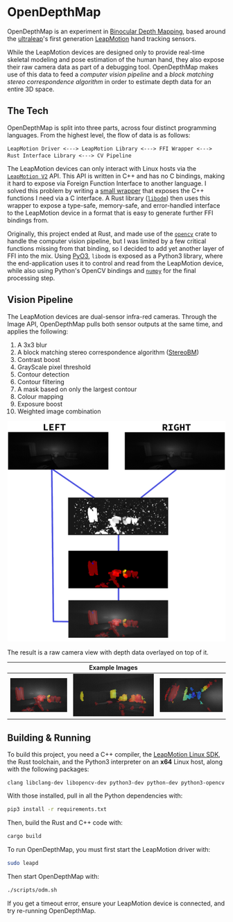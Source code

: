 # OpenDepthMap

OpenDepthMap is an experiment in [Binocular Depth Mapping](https://en.wikipedia.org/wiki/Binocular_disparity), based around the [ultraleap](https://www.ultraleap.com/)'s first generation [LeapMotion](https://www.ultraleap.com/product/leap-motion-controller/) hand tracking sensors.

While the LeapMotion devices are designed only to provide real-time skeletal modeling and pose estimation of the human hand, they also expose their raw camera data as part of a debugging tool. OpenDepthMap makes use of this data to feed a *computer vision pipeline* and a *block matching stereo correspondence algorithm* in order to estimate depth data for an entire 3D space.

## The Tech

OpenDepthMap is split into three parts, across four distinct programming languages. From the highest level, the flow of data is as follows:

```
LeapMotion Driver <---> LeapMotion Library <---> FFI Wrapper <---> Rust Interface Library <---> CV Pipeline
```

The LeapMotion devices can only interact with Linux hosts via the [`LeapMotion V2`](https://developer-archive.leapmotion.com/documentation/v2/cpp/index.html) API. This API is written in C++ and has no C bindings, making it hard to expose via Foreign Function Interface to another language. I solved this problem by writing a [small wrapper](./libodm/cpp/wrapper.cc) that exposes the C++ functions I need via a C interface. A Rust library ([`libodm`](./libodm)) then uses this wrapper to expose a type-safe, memory-safe, and error-handled interface to the LeapMotion device in a format that is easy to generate further FFI bindings from. 

Originally, this project ended at Rust, and made use of the [`opencv`](https://crates.io/crates/opencv) crate to handle the computer vision pipeline, but I was limited by a few critical functions missing from that binding, so I decided to add yet another layer of FFI into the mix. Using [PyO3](https://github.com/PyO3/pyo3), `libodm` is exposed as a Python3 library, where the end-application uses it to control and read from the LeapMotion device, while also using Python's OpenCV bindings and [`numpy`](https://numpy.org/) for the final processing step.

## Vision Pipeline

The LeapMotion devices are dual-sensor infra-red cameras. Through the Image API, OpenDepthMap pulls both sensor outputs at the same time, and applies the following:

 1. A 3x3 blur
 2. A block matching stereo correspondence algorithm ([StereoBM](https://docs.opencv.org/3.4/d9/dba/classcv_1_1StereoBM.html))
 3. Contrast boost
 4. GrayScale pixel threshold
 5. Contour detection
 6. Contour filtering
 7. A mask based on only the largest contour
 8. Colour mapping
 9. Exposure boost
 10. Weighted image combination

![Image pipeline](assets/process-flow.png)

The result is a raw camera view with depth data overlayed on top of it.

| | Example Images | |
| -- | -- | -- |
| ![](assets/demo1.png) | ![](assets/demo2.png) | ![](assets/demo3.png) |


## Building & Running

To build this project, you need a C++ compiler, the [LeapMotion Linux SDK](https://developer.leapmotion.com/sdk-leap-motion-controller/), the Rust toolchain, and the Python3 interpreter on an **x64** Linux host, along with the following packages:

```
clang libclang-dev libopencv-dev python3-dev python-dev python3-opencv
```

With those installed, pull in all the Python dependencies with:

```sh
pip3 install -r requirements.txt
```

Then, build the Rust and C++ code with:

```sh
cargo build
```

To run OpenDepthMap, you must first start the LeapMotion driver with:

```sh
sudo leapd
```

Then start OpenDepthMap with:

```sh
./scripts/odm.sh
```

If you get a timeout error, ensure your LeapMotion device is connected, and try re-running OpenDepthMap.
